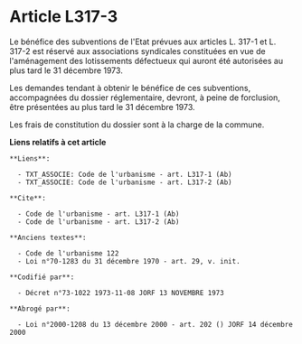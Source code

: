 # Article L317-3

Le bénéfice des subventions de l'Etat prévues aux articles L. 317-1 et L. 317-2 est réservé aux associations syndicales
constituées en vue de l'aménagement des lotissements défectueux qui auront été autorisées au plus tard le 31 décembre 1973.

Les demandes tendant à obtenir le bénéfice de ces subventions, accompagnées du dossier réglementaire, devront, à peine de
forclusion, être présentées au plus tard le 31 décembre 1973.

Les frais de constitution du dossier sont à la charge de la commune.

**Liens relatifs à cet article**

	**Liens**:

	  - TXT_ASSOCIE: Code de l'urbanisme - art. L317-1 (Ab)
	  - TXT_ASSOCIE: Code de l'urbanisme - art. L317-2 (Ab)

	**Cite**:

	  - Code de l'urbanisme - art. L317-1 (Ab)
	  - Code de l'urbanisme - art. L317-2 (Ab)

	**Anciens textes**:

	  - Code de l'urbanisme 122
	  - Loi n°70-1283 du 31 décembre 1970 - art. 29, v. init.

	**Codifié par**:

	  - Décret n°73-1022 1973-11-08 JORF 13 NOVEMBRE 1973

	**Abrogé par**:

	  - Loi n°2000-1208 du 13 décembre 2000 - art. 202 () JORF 14 décembre 2000
